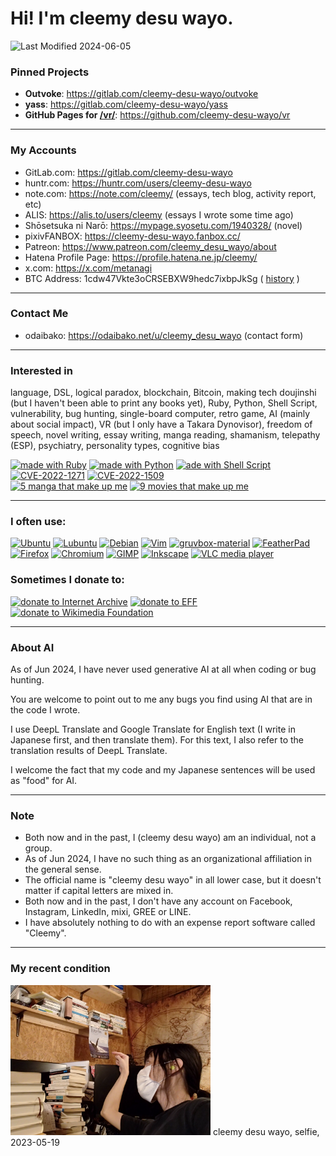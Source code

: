 # Hi! I'm cleemy desu wayo.

![Last Modified 2024-06-05](https://img.shields.io/badge/Last%20Modified-2024--06--05-brightgreen)

### Pinned Projects

- **Outvoke**: https://gitlab.com/cleemy-desu-wayo/outvoke  
- **yass**: https://gitlab.com/cleemy-desu-wayo/yass  
- **GitHub Pages for [/vr/](https://cleemy-desu-wayo.github.io/vr/)**: https://github.com/cleemy-desu-wayo/vr

---

### My Accounts

- GitLab.com: https://gitlab.com/cleemy-desu-wayo
- huntr.com: https://huntr.com/users/cleemy-desu-wayo
- note.com: https://note.com/cleemy/ (essays, tech blog, activity report, etc)
- ALIS: https://alis.to/users/cleemy (essays I wrote some time ago)
- Shōsetsuka ni Narō: https://mypage.syosetu.com/1940328/ (novel)
- pixivFANBOX: https://cleemy-desu-wayo.fanbox.cc/
- Patreon: https://www.patreon.com/cleemy_desu_wayo/about
- Hatena Profile Page: https://profile.hatena.ne.jp/cleemy/
- x.com: https://x.com/metanagi
- BTC Address: 1cdw47Vkte3oCRSEBXW9hedc7ixbpJkSg ( [history](https://chainflyer.bitflyer.jp/Address/1cdw47Vkte3oCRSEBXW9hedc7ixbpJkSg) )

---

### Contact Me

- odaibako: https://odaibako.net/u/cleemy_desu_wayo (contact form)

---

### Interested in

language, DSL, logical paradox, blockchain, Bitcoin, making tech doujinshi (but I haven't been able to print any books yet), Ruby, Python, Shell Script, vulnerability, bug hunting, single-board computer, retro game, AI (mainly about social impact), VR (but I only have a Takara Dynovisor), freedom of speech, novel writing, essay writing, manga reading, shamanism, telepathy (ESP), psychiatry, personality types, cognitive bias


[![made with Ruby](https://img.shields.io/badge/made%20with-Ruby-CC342D.svg?logo=ruby)](https://en.wikipedia.org/wiki/Ruby_(programming_language))
[![made with Python](https://img.shields.io/badge/made%20with-Python-F9DC3E.svg?logo=python&logoColor=white)](https://en.wikipedia.org/wiki/Python_(programming_language))
[![ade with Shell Script](https://img.shields.io/badge/made%20with-Shell%20Script-1F1A1C.svg?logo=gnubash&logoColor=white)](https://en.wikipedia.org/wiki/Shell_script)
[![CVE-2022-1271](https://img.shields.io/badge/found-CVE--2022--1271-000000.svg)](https://nvd.nist.gov/vuln/detail/CVE-2022-1271)
[![CVE-2022-1509](https://img.shields.io/badge/found-CVE--2022--1509-000000.svg)](https://huntr.dev/bounties/09e69dff-f281-4e51-8312-ed7ab7606338/)  
[![5 manga that make up me](https://img.shields.io/badge/5%20manga-that%20make%20up%20me-226a59.svg)](https://archive.md/L0tSL)
[![9 movies that make up me](https://img.shields.io/badge/9%20movies-that%20make%20up%20me-294AAB.svg)](https://archive.md/vsnvi)

---

### I often use:

[![Ubuntu](https://img.shields.io/badge/-Ubuntu-D64613.svg?logo=ubuntu&logoColor=white)](https://en.wikipedia.org/wiki/Ubuntu)
[![Lubuntu](https://img.shields.io/badge/-Lubuntu-0065C2.svg?logo=lubuntu)](https://en.wikipedia.org/wiki/Lubuntu)
[![Debian](https://img.shields.io/badge/-Debian-123356.svg?logo=debian)](https://en.wikipedia.org/wiki/Debian)
[![Vim](https://img.shields.io/badge/-Vim-262626.svg?logo=vim&logoColor=69B07A)](https://github.com/vim/vim)
[![gruvbox-material](https://img.shields.io/badge/-gruvbox--material-262626.svg?logo=vim&logoColor=69B07A)](https://github.com/sainnhe/gruvbox-material)
[![FeatherPad](https://img.shields.io/badge/-FeatherPad-4976A8.svg)](https://github.com/tsujan/FeatherPad)
[![Firefox](https://img.shields.io/badge/-Firefox-332C59.svg?logo=firefoxbrowser)](https://en.wikipedia.org/wiki/Firefox)
[![Chromium](https://img.shields.io/badge/-Chromium-2B3351.svg?logo=googlechrome)](https://en.wikipedia.org/wiki/Chromium_(web_browser))  
[![GIMP](https://img.shields.io/badge/-GIMP-5C5543.svg?logo=gimp)](https://gitlab.gnome.org/GNOME/gimp)
[![Inkscape](https://img.shields.io/badge/-Inkscape-1A1A1A.svg?logo=inkscape)](https://gitlab.com/inkscape/inkscape)
[![VLC media player](https://img.shields.io/badge/-VLC%20media%20player-F08000.svg?logo=vlcmediaplayer&logoColor=white)](https://github.com/videolan/vlc)

### Sometimes I donate to:

[![donate to Internet Archive](https://img.shields.io/badge/donated%20to-Internet%20Archive-231E1E.svg)](https://help.archive.org/help/do-you-accept-cryptocurrency/)
[![donate to EFF](https://img.shields.io/badge/donated%20to-EFF-EC1E1E.svg)](https://www.eff.org/pages/other-ways-give-and-donor-support#crypto)
[![donate to Wikimedia Foundation](https://img.shields.io/badge/donated%20to-Wikimedia%20Foundation-006394.svg)](https://donate.wikipedia.org/wiki/Ways_to_Give)

---

### About AI

As of Jun 2024, I have never used generative AI at all when coding or bug hunting.

You are welcome to point out to me any bugs you find using AI that are in the code I wrote.

I use DeepL Translate and Google Translate for English text (I write in Japanese first, and then translate them). For this text, I also refer to the translation results of DeepL Translate.

I welcome the fact that my code and my Japanese sentences will be used as "food" for AI.

---

### Note

- Both now and in the past, I (cleemy desu wayo) am an individual, not a group.
- As of Jun 2024, I have no such thing as an organizational affiliation in the general sense.
- The official name is "cleemy desu wayo" in all lower case, but it doesn't matter if capital letters are mixed in.
- Both now and in the past, I don't have any account on Facebook, Instagram, LinkedIn, mixi, GREE or LINE.
- I have absolutely nothing to do with an expense report software called "Cleemy".

---

### My recent condition

<img src="https://raw.githubusercontent.com/cleemy-desu-wayo/cleemy-desu-wayo/main/files/2023/photo_2023-05-19.png" width="320" height="240" alt="cleemy desu wayo, selfie, 2023-05-19" title="cleemy desu wayo, selfie, 2023-05-19">  
cleemy desu wayo, selfie, 2023-05-19
